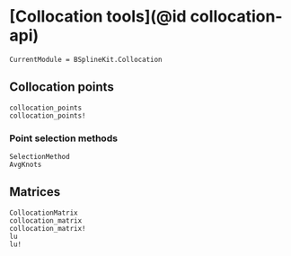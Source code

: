 # [Collocation tools](@id collocation-api)

```@meta
CurrentModule = BSplineKit.Collocation
```

## Collocation points

```@docs
collocation_points
collocation_points!
```

### Point selection methods

```@docs
SelectionMethod
AvgKnots
```

## Matrices

```@docs
CollocationMatrix
collocation_matrix
collocation_matrix!
lu
lu!
```
